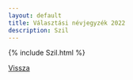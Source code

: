 ```yaml
---
layout: default
title: Választási névjegyzék 2022
description: Szil
---
```


{% include Szil.html %}

[Vissza](./)